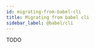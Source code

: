 ```yaml
---
id: migrating-from-babel-cli
title: Migrating from babel cli
sidebar_label: @babel/cli
---
```




TODO
